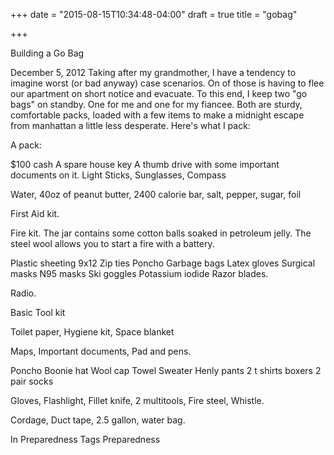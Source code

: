 +++
date = "2015-08-15T10:34:48-04:00"
draft = true
title = "gobag"

+++

Building a Go Bag

December 5, 2012
Taking after my grandmother, I have a tendency to imagine worst (or bad anyway) case scenarios.  On of those is having to flee our apartment on short notice and evacuate.  To this end, I keep two "go bags" on standby.  One for me and one for my fiancee.  Both are sturdy, comfortable packs, loaded with a few items to make a midnight escape from manhattan a little less desperate. Here's what I pack:

A pack:

$100 cash A spare house key A thumb drive with some important documents on it. Light Sticks, Sunglasses, Compass

Water, 40oz of peanut butter, 2400 calorie bar, salt, pepper, sugar, foil

First Aid kit.

Fire kit.  The jar contains some cotton balls soaked in petroleum jelly.  The steel wool allows you to start a fire with a battery. 


Plastic sheeting 9x12 Zip ties Poncho Garbage bags Latex gloves Surgical masks N95 masks Ski goggles Potassium iodide Razor blades.

Radio.

Basic Tool kit

Toilet paper, Hygiene kit, Space blanket

Maps, Important documents, Pad and pens.


Poncho Boonie hat Wool cap Towel Sweater Henly pants 2 t shirts boxers 2 pair socks

Gloves, Flashlight, Fillet knife, 2 multitools, Fire steel, Whistle.

Cordage, Duct tape, 2.5 gallon, water bag.

In Preparedness Tags Preparedness
